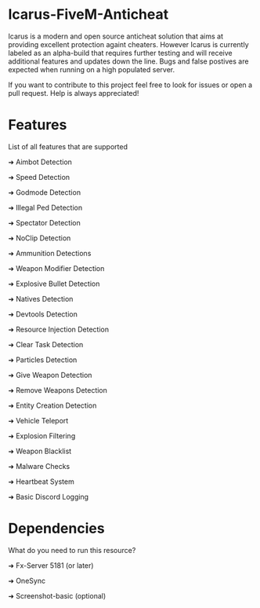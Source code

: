 # Icarus-FiveM-Anticheat

Icarus is a modern and open source anticheat solution that aims at providing excellent protection againt cheaters. 
However Icarus is currently labeled as an alpha-build that requires further testing and will receive additional features and updates down the line.
Bugs and false postives are expected when running on a high populated server.

If you want to contribute to this project feel free to look for issues or open a pull request.
Help is always appreciated!

# Features
List of all features that are supported

➜ Aimbot Detection

➜ Speed Detection

➜ Godmode Detection

➜ Illegal Ped Detection

➜ Spectator Detection

➜ NoClip Detection

➜ Ammunition Detections

➜ Weapon Modifier Detection

➜ Explosive Bullet Detection

➜ Natives Detection

➜ Devtools Detection

➜ Resource Injection Detection

➜ Clear Task Detection

➜ Particles Detection

➜ Give Weapon Detection

➜ Remove Weapons Detection

➜ Entity Creation Detection

➜ Vehicle Teleport

➜ Explosion Filtering

➜ Weapon Blacklist

➜ Malware Checks

➜ Heartbeat System

➜ Basic Discord Logging

# Dependencies
What do you need to run this resource?

➜ Fx-Server 5181 (or later)

➜ OneSync

➜ Screenshot-basic (optional)
